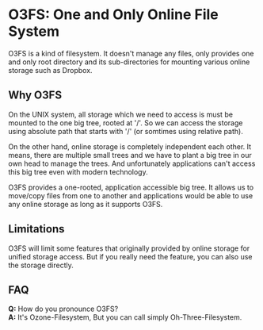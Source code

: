 O3FS: One and Only Online File System
===

O3FS is a kind of filesystem. It doesn't manage any files, only provides
one and only root directory and its sub-directories for mounting various
online storage such as Dropbox.

Why O3FS
---

On the UNIX system, all storage which we need to access is must be mounted to
the one big tree, rooted at '/'. So we can access the storage using absolute
path that starts with '/' (or somtimes using relative path).

On the other hand, online storage is completely independent each other. It
means, there are multiple small trees and we have to plant a big tree in our
own head to manage the trees. And unfortunately applications can't access this
big tree even with modern technology.

O3FS provides a one-rooted, application accessible big tree. It allows us to
move/copy files from one to another and applications would be able to use any
online storage as long as it supports O3FS.

Limitations
---

O3FS will limit some features that originally provided by online storage for
unified storage access. But if you really need the feature, you can also use
the storage directly.

FAQ
---
**Q:** How do you pronounce O3FS?  
**A:** It's Ozone-Filesystem, But you can call simply Oh-Three-Filesystem.